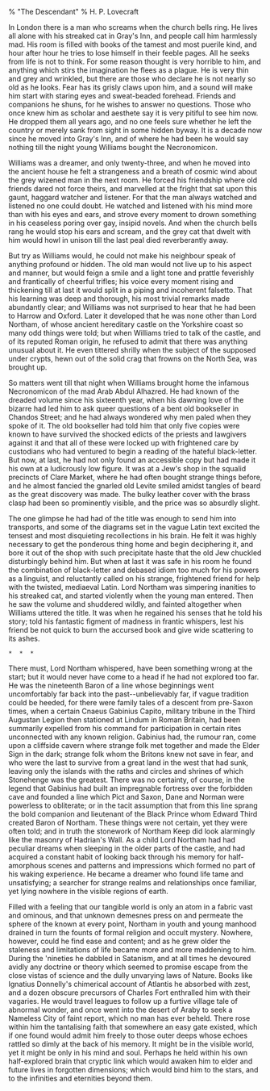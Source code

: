 % "The Descendant" 
%  H. P. Lovecraft

        

  

In London there is a man who screams when the church bells ring. He lives all alone with his
streaked cat in Gray's Inn, and people call him harmlessly mad. His room is filled with
books of the tamest and most puerile kind, and hour after hour he tries to lose himself in their
feeble pages. All he seeks from life is not to think. For some reason thought is very horrible
to him, and anything which stirs the imagination he flees as a plague. He is very thin and grey
and wrinkled, but there are those who declare he is not nearly so old as he looks. Fear has
its grisly claws upon him, and a sound will make him start with staring eyes and sweat-beaded
forehead. Friends and companions he shuns, for he wishes to answer no questions. Those who once
knew him as scholar and aesthete say it is very pitiful to see him now. He dropped them all
years ago, and no one feels sure whether he left the country or merely sank from sight in some
hidden byway. It is a decade now since he moved into Gray's Inn, and of where he had been
he would say nothing till the night young Williams bought the   Necronomicon.    

  Williams was a dreamer, and only twenty-three, and when he moved into the ancient
house he felt a strangeness and a breath of cosmic wind about the grey wizened man in the next
room. He forced his friendship where old friends dared not force theirs, and marvelled at the
fright that sat upon this gaunt, haggard watcher and listener. For that the man always watched
and listened no one could doubt. He watched and listened with his mind more than with his eyes
and ears, and strove every moment to drown something in his ceaseless poring over gay, insipid
novels. And when the church bells rang he would stop his ears and scream, and the grey cat that
dwelt with him would howl in unison till the last peal died reverberantly away.  

  But try as Williams would, he could not make his neighbour speak of anything
profound or hidden. The old man would not live up to his aspect and manner, but would feign
a smile and a light tone and prattle feverishly and frantically of cheerful trifles; his voice
every moment rising and thickening till at last it would split in a piping and incoherent falsetto.
That his learning was deep and thorough, his most trivial remarks made abundantly clear; and
Williams was not surprised to hear that he had been to Harrow and Oxford. Later it developed
that he was none other than Lord Northam, of whose ancient hereditary castle on the Yorkshire
coast so many odd things were told; but when Williams tried to talk of the castle, and of its
reputed Roman origin, he refused to admit that there was anything unusual about it. He even
tittered shrilly when the subject of the supposed under crypts, hewn out of the solid crag that
frowns on the North Sea, was brought up.  

  So matters went till that night when Williams brought home the infamous   
Necronomicon   of the mad Arab Abdul Alhazred. He had known of the dreaded volume since his
sixteenth year, when his dawning love of the bizarre had led him to ask queer questions of a
bent old bookseller in Chandos Street; and he had always wondered why men paled when they spoke
of it. The old bookseller had told him that only five copies were known to have survived the
shocked edicts of the priests and lawgivers against it and that all of these were locked up
with frightened care by custodians who had ventured to begin a reading of the hateful black-letter.
But now, at last, he had not only found an accessible copy but had made it his own at a ludicrously
low figure. It was at a Jew's shop in the squalid precincts of Clare Market, where he
had often bought strange things before, and he almost fancied the gnarled old Levite smiled
amidst tangles of beard as the great discovery was made. The bulky leather cover with the brass
clasp had been so prominently visible, and the price was so absurdly slight.  

  The one glimpse he had had of the title was enough to send him into transports,
and some of the diagrams set in the vague Latin text excited the tensest and most disquieting
recollections in his brain. He felt it was highly necessary to get the ponderous thing home
and begin deciphering it, and bore it out of the shop with such precipitate haste that the old
Jew chuckled disturbingly behind him. But when at last it was safe in his room he found the
combination of black-letter and debased idiom too much for his powers as a linguist, and reluctantly
called on his strange, frightened friend for help with the twisted, mediaeval Latin. Lord Northam
was simpering inanities to his streaked cat, and started violently when the young man entered.
Then he saw the volume and shuddered wildly, and fainted altogether when Williams uttered the
title. It was when he regained his senses that he told his story; told his fantastic figment
of madness in frantic whispers, lest his friend be not quick to burn the accursed book and give
wide scattering to its ashes.  

    *  *  *    

  There must, Lord Northam whispered, have been something wrong at the start;
but it would never have come to a head if he had not explored too far. He was the nineteenth
Baron of a line whose beginnings went uncomfortably far back into the past--unbelievably
far, if vague tradition could be heeded, for there were family tales of a descent from pre-Saxon
times, when a certain Cnaeus Gabinius Capito, military tribune in the Third Augustan Legion
then stationed at Lindum in Roman Britain, had been summarily expelled from his command for
participation in certain rites unconnected with any known religion. Gabinius had, the rumour
ran, come upon a cliffside cavern where strange folk met together and made the Elder Sign in
the dark; strange folk whom the Britons knew not save in fear, and who were the last to survive
from a great land in the west that had sunk, leaving only the islands with the raths and circles
and shrines of which Stonehenge was the greatest. There was no certainty, of course, in the
legend that Gabinius had built an impregnable fortress over the forbidden cave and founded a
line which Pict and Saxon, Dane and Norman were powerless to obliterate; or in the tacit assumption
that from this line sprang the bold companion and lieutenant of the Black Prince whom Edward
Third created Baron of Northam. These things were not certain, yet they were often told; and
in truth the stonework of Northam Keep did look alarmingly like the masonry of Hadrian's
Wall. As a child Lord Northam had had peculiar dreams when sleeping in the older parts of the
castle, and had acquired a constant habit of looking back through his memory for half-amorphous
scenes and patterns and impressions which formed no part of his waking experience. He became
a dreamer who found life tame and unsatisfying; a searcher for strange realms and relationships
once familiar, yet lying nowhere in the visible regions of earth.  

  Filled with a feeling that our tangible world is only an atom in a fabric vast
and ominous, and that unknown demesnes press on and permeate the sphere of the known at every
point, Northam in youth and young manhood drained in turn the founts of formal religion and
occult mystery. Nowhere, however, could he find ease and content; and as he grew older the staleness
and limitations of life became more and more maddening to him. During the 'nineties he
dabbled in Satanism, and at all times he devoured avidly any doctrine or theory which seemed
to promise escape from the close vistas of science and the dully unvarying laws of Nature. Books
like Ignatius Donnelly's chimerical account of Atlantis he absorbed with zest, and a dozen
obscure precursors of Charles Fort enthralled him with their vagaries. He would travel leagues
to follow up a furtive village tale of abnormal wonder, and once went into the desert of Araby
to seek a Nameless City of faint report, which no man has ever beheld. There rose within him
the tantalising faith that somewhere an easy gate existed, which if one found would admit him
freely to those outer deeps whose echoes rattled so dimly at the back of his memory. It might
be in the visible world, yet it might be only in his mind and soul. Perhaps he held within his
own half-explored brain that cryptic link which would awaken him to elder and future lives in
forgotten dimensions; which would bind him to the stars, and to the infinities and eternities
beyond them.  
